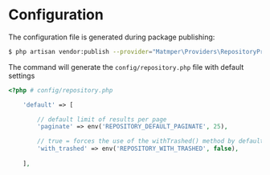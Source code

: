 # Configuration

The configuration file is generated during package publishing:

```bash
$ php artisan vendor:publish --provider="Matmper\Providers\RepositoryProvider"
```

The command will generate the `config/repository.php` file with default settings

```php
<?php # config/repository.php

    'default' => [

        // default limit of results per page
        'paginate' => env('REPOSITORY_DEFAULT_PAGINATE', 25),

        // true = forces the use of the withTrashed() method by default
        'with_trashed' => env('REPOSITORY_WITH_TRASHED', false),
        
    ],
```